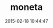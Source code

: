 ---
layout: post
title:  "moneta"
repo:   "minad/moneta"
date:   2015-02-18 10:44:47
gemurl: http://github.com/minad/moneta
---